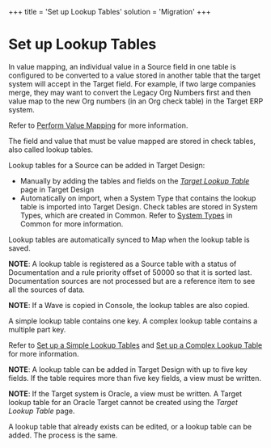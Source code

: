 +++
title = 'Set up Lookup Tables'
solution = 'Migration'
+++

# Set up Lookup Tables

In value mapping, an individual value in a Source field in one table is
configured to be converted to a value stored in another table that the
target system will accept in the Target field. For example, if two large
companies merge, they may want to convert the Legacy Org Numbers first
and then value map to the new Org numbers (in an Org check table) in the
Target ERP system.

Refer to [Perform Value
Mapping](../../Map/Use_Cases/Perform_Value_Mapping_Overview) for
more information.

The field and value that must be value mapped are stored in check
tables, also called lookup tables.

Lookup tables for a Source can be added in Target Design:

  - Manually by adding the tables and fields on the *[Target Lookup
    Table](../Page_Desc/Target_Lookup_Table_H)* page in Target
    Design
  - Automatically on import, when a System Type that contains the lookup
    table is imported into Target Design. Check tables are stored in
    System Types, which are created in Common. Refer to [System
    Types](../../../Platform/Common/Use_Cases/System_Types_Overview)
    in Common for more information.

Lookup tables are automatically synced to Map when the lookup table is
saved.

<span style="font-weight: bold;">NOTE</span>: A lookup table is
registered as a Source table with a status of Documentation and a rule
priority offset of 50000 so that it is sorted last. Documentation
sources are not processed but are a reference item to see all the
sources of data.

**NOTE**: If a Wave is copied in Console, the lookup tables are also
copied.

A simple lookup table contains one key. A complex lookup table contains
a multiple part key.

Refer to [Set up a Simple Lookup
Tables](Set_up_a_Simple_Lookup_Table) and [Set up a Complex Lookup
Table](Set_up_a_Complex_Lookup_Table) for more information.

**NOTE**: A lookup table can be added in Target Design with up to five
key fields. If the table requires more than five key fields, a view must
be written.

**NOTE**: If the Target system is Oracle, a view must be written. A
Target lookup table for an Oracle Target cannot be created using the
*Target Lookup Table* page.

A lookup table that already exists can be edited, or a lookup table can
be added. The process is the same.
